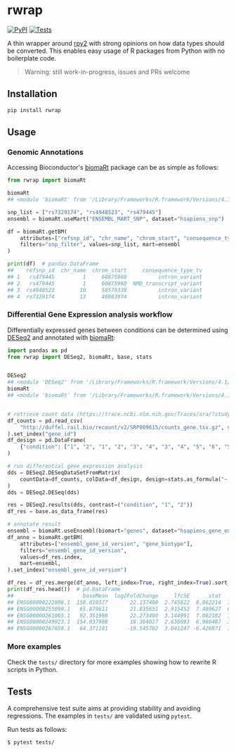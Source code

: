 # rwrap

[![PyPI](https://img.shields.io/pypi/v/rwrap.svg?style=flat)](https://pypi.python.org/pypi/rwrap)
[![Tests](https://github.com/kpj/rwrap/actions/workflows/main.yml/badge.svg)](https://github.com/kpj/rwrap/actions/workflows/main.yml)

A thin wrapper around [rpy2](https://rpy2.github.io/doc/latest/html/index.html) with strong opinions on how data types should be converted. This enables easy usage of R packages from Python with no boilerplate code.

> Warning: still work-in-progress, issues and PRs welcome


## Installation

```bash
pip install rwrap
```


## Usage

### Genomic Annotations

Accessing Bioconductor's [biomaRt](https://bioconductor.org/packages/release/bioc/html/biomaRt.html) package can be as simple as follows:
```python
from rwrap import biomaRt

biomaRt
## <module 'biomaRt' from '/Library/Frameworks/R.framework/Versions/4.1/Resources/library/biomaRt'>

snp_list = ["rs7329174", "rs4948523", "rs479445"]
ensembl = biomaRt.useMart("ENSEMBL_MART_SNP", dataset="hsapiens_snp")

df = biomaRt.getBM(
    attributes=["refsnp_id", "chr_name", "chrom_start", "consequence_type_tv"],
    filters="snp_filter", values=snp_list, mart=ensembl
)

print(df)  # pandas.DataFrame
##    refsnp_id  chr_name  chrom_start     consequence_type_tv
## 1   rs479445         1     60875960          intron_variant
## 2   rs479445         1     60875960  NMD_transcript_variant
## 3  rs4948523        10     58579338          intron_variant
## 4  rs7329174        13     40983974          intron_variant
```

### Differential Gene Expression analysis workflow

Differentially expressed genes between conditions can be determined using [DESeq2](https://bioconductor.org/packages/release/bioc/html/DESeq2.html) and annotated with [biomaRt](https://bioconductor.org/packages/release/bioc/html/biomaRt.html):

```python
import pandas as pd
from rwrap import DESeq2, biomaRt, base, stats


DESeq2
## <module 'DESeq2' from '/Library/Frameworks/R.framework/Versions/4.1/Resources/library/DESeq2'>
biomaRt
## <module 'biomaRt' from '/Library/Frameworks/R.framework/Versions/4.1/Resources/library/biomaRt'>


# retrieve count data (https://trace.ncbi.nlm.nih.gov/Traces/sra/?study=SRP009615)
df_counts = pd.read_csv(
    "http://duffel.rail.bio/recount/v2/SRP009615/counts_gene.tsv.gz", sep="\t"
).set_index("gene_id")
df_design = pd.DataFrame(
    {"condition": ["1", "2", "1", "2", "3", "4", "3", "4", "5", "6", "5", "6"]}
)

# run differential gene expression analysis
dds = DESeq2.DESeqDataSetFromMatrix(
    countData=df_counts, colData=df_design, design=stats.as_formula("~ condition")
)
dds = DESeq2.DESeq(dds)

res = DESeq2.results(dds, contrast=("condition", "1", "2"))
df_res = base.as_data_frame(res)

# annotate result
ensembl = biomaRt.useEnsembl(biomart="genes", dataset="hsapiens_gene_ensembl")
df_anno = biomaRt.getBM(
    attributes=["ensembl_gene_id_version", "gene_biotype"],
    filters="ensembl_gene_id_version",
    values=df_res.index,
    mart=ensembl,
).set_index("ensembl_gene_id_version")

df_res = df_res.merge(df_anno, left_index=True, right_index=True).sort_values("padj")
print(df_res.head())  # pd.DataFrame
##                      baseMean  log2FoldChange     lfcSE      stat        pvalue          padj          gene_biotype
## ENSG00000222806.1  158.010377       22.137400  2.745822  8.062214  7.492501e-16  2.853744e-11       rRNA_pseudogene
## ENSG00000255099.1   65.879611       21.835651  2.915452  7.489627  6.906949e-14  1.315359e-09  processed_pseudogene
## ENSG00000261065.1   92.351998       22.273400  3.144991  7.082182  1.419019e-12  1.351190e-08                lncRNA
## ENSG00000249923.1  154.037908       18.364027  2.636083  6.966407  3.251381e-12  2.476772e-08                lncRNA
## ENSG00000267658.1   64.371181      -19.545702  3.041247 -6.426871  1.302573e-10  8.268736e-07                lncRNA
```

### More examples

Check the `tests/` directory for more examples showing how to rewrite R scripts in Python.


## Tests

A comprehensive test suite aims at providing stability and avoiding regressions.
The examples in `tests/` are validated using `pytest`.

Run tests as follows:

```bash
$ pytest tests/
```
